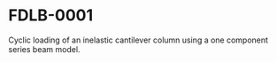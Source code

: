 # FDLB-0001

Cyclic loading of an inelastic cantilever column using a one component series beam model.
